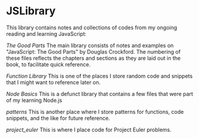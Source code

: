 # JSLibrary

This library contains notes and collections of codes from my ongoing reading and learning JavaScript:

*The Good Parts*
The main library consists of notes and examples on "JavaScript: The Good Parts" by Douglas Crockford.
The numbering of these files reflects the chapters and sections as they are laid out in the book, to 
facilitate quick reference.

*Function Library*
This is one of the places I store random code and snippets that I might want to reference later on.

*Node Basics*
This is a defunct library that contains a few files that were part of my learning Node.js

*patterns*
This is another place where I store patterns for functions, code snippets, and the like for future reference.

*project_euler*
This is where I place code for Project Euler problems. 
